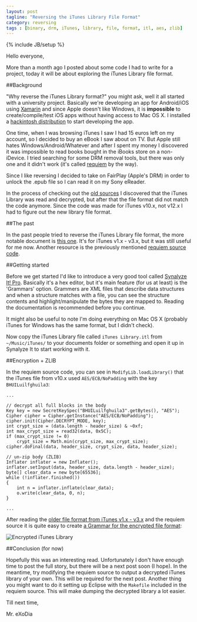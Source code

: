 ```yaml
---
layout: post
tagline: "Reversing the iTunes Library File Format"
category: reversing
tags : [binary, drm, iTunes, library, file, format, itl, aes, zlib]
---
```

{% include JB/setup %}

Hello everyone,

More than a month ago I posted about some code I had to write for a project, today it will be about exploring the iTunes Library file format.

##Background

"Why reverse the iTunes Library format?" you might ask, well it all started with a university project. Basically we're developing an app for Android/iOS using [Xamarin](http://xamarin.com) and since Apple doesn't like Windows, it is **impossible** to create/compile/test iOS apps without having access to Mac OS X. I installed a [hackintosh distribution](http://hackintosh.zone) to start developing the app.

One time, when I was browsing iTunes I saw I had 15 euros left on my account, so I decided to buy an eBook I saw about on TV. But Apple still hates Windows/Android/Whatever and after I spent my money I discovered it was impossible to read books bought in the iBooks store on a non-iDevice. I tried searching for some DRM removal tools, but there was only one and it didn't work (it's called [requiem](https://www.google.com/?#q=requiem+drm) by the way).

Since I like reversing I decided to take on FairPlay (Apple's DRM) in order to unlock the .epub file so I can read it on my Sony eReader.

In the process of checking out the [old sources](https://www.google.nl/?#q=requiem-3.3.6-src.zip) I discovered that the iTunes Library was read and decrypted, but after that the file format did not match the code anymore. Since the code was made for iTunes v10.x, not v12.x I had to figure out the new library file format.

##The past

In the past people tried to reverse the iTunes Library file format, the more notable document is [this one](http://search.cpan.org/~bdfoy/Mac-iTunes/doc/file_format.pod). It's for iTunes v1.x - v3.x, but it was still useful for me now. Another resource is the previously mentioned [requiem source code](https://www.google.nl/?#q=requiem-3.3.6-src.zip).

##Getting started

Before we get started I'd like to introduce a very good tool called [Synalyze It! Pro](https://www.synalysis.net). Basically it's a hex editor, but it's main feature (for us at least) is the 'Grammars' option. Grammers are XML files that describe data structures and when a structure matches with a file, you can see the structure contents and highlight/manipulate the bytes they are mapped to. Reading the documentation is recommended before you continue.

It might also be useful to note I'm doing everything on Mac OS X (probably iTunes for Windows has the same format, but I didn't check).

Now copy the iTunes Library file called `iTunes Library.itl` from `~/Music/iTunes/` to your documents folder or something and open it up in Synalyze It to start working with it.

##Encryption + ZLIB

In the requiem source code, you can see in `ModifyLib.loadLibrary()` that the iTunes file from v10.x used `AES/ECB/NoPadding` with the key `BHUILuilfghuila3`:

```
...

// decrypt all full blocks in the body
Key key = new SecretKeySpec("BHUILuilfghuila3".getBytes(), "AES");
Cipher cipher = Cipher.getInstance("AES/ECB/NoPadding");
cipher.init(Cipher.DECRYPT_MODE, key);
int crypt_size = (data.length - header_size) & ~0xf;
int max_crypt_size = read32(data, 0x5C);
if (max_crypt_size != 0)
    crypt_size = Math.min(crypt_size, max_crypt_size);
cipher.doFinal(data, header_size, crypt_size, data, header_size);

// un-zip body (ZLIB)
Inflater inflater = new Inflater();
inflater.setInput(data, header_size, data.length - header_size);
byte[] clear_data = new byte[65536];
while (!inflater.finished())
{
    int n = inflater.inflate(clear_data);
    o.write(clear_data, 0, n);
}

...
```

After reading the [older file format from iTunes v1.x - v3.x](http://search.cpan.org/~bdfoy/Mac-iTunes/doc/file_format.pod) and the requiem source it is quite easy to create [a Grammar for the encrypted file format](https://gist.github.com/mrexodia/b21b429cdab57fa64e81):

![Encrypted iTunes Library](http://cl.ly/image/1y0w0O2y2w1Z/Screen%20Shot%202014-12-16%20at%2021.21.18.png)

##Conclusion (for now)

Hopefully this was an interesting read. Unfortunately I don't have enough time to post the full story, but there will be a next post soon (I hope). In the meantime, try modifying the requiem source to output a decrypted iTunes library of your own. This will be required for the next post. Another thing you might want to do it setting up Eclipse with the `Makefile` included in the requiem source. This will make dumping the decrypted library a lot easier.

Till next time,

Mr. eXoDia
